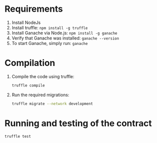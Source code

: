 # Requirements
1. Install NodeJs
2. Install truffle: `npm install -g truffle`
3. Install Ganache via Node.js: `npm install -g ganache`
4. Verify that Ganache was installed: `ganache --version`
5. To start Ganache, simply run: `ganache`

# Compilation
1. Compile the code using truffle:
   ```bash
   truffle compile

2. Run the required migrations:
   ```bash
   truffle migrate --network development

# Running and testing of the contract
```bash
truffle test
